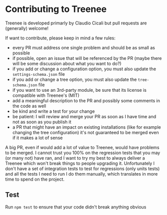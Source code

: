 # Contributing to Treenee

Treenee is developed primarly by Claudio Cicali but pull requests are (generally) welcome!

If want to contribute, please keep in mind a few rules:

- every PR must address one single problem and should be as small as possible
- if possible, open an issue that will be referenced by the PR (maybe there will be some discussion about what you want to do?)
- if you add or change a configuration option, you must also update the `settings-schema.json` file
- if you add or change a tree option, you must also update the `tree-schema.json` file
- if you want to use an 3rd-party module, be sure that its license is compatible with Treenee's (MIT)
- add a meaningful description to the PR and possibly some comments in the code as well
- be kind and write a test for your change
- be patient: I will review and merge your PR as soon as I have time and not as soon as you publish it
- a PR that might have an impact on existing installations (like for example changing the tree configuration) it's not guaranteed to be merged even if it makes a lot of sense

A big PR, even if would add a lot of value to Treenee, would have problems to be merged. I cannot trust you 100% on the regression tests that you may (or many not) have ran, and I want to try my best to always deliver a Treenee which won't break things to people upgrading it. Unfortunately I don't have a set of integration tests to test for regressions (only units tests) and all the tests I need to run I do them manually, which translates in more time to spend on the project.

## Test

Run `npm test` to ensure that your code didn't break anything obvious

